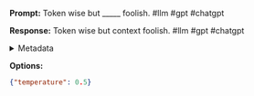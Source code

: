 **Prompt:**
Token wise but _____ foolish. #llm #gpt #chatgpt

**Response:**
Token wise but context foolish. #llm #gpt #chatgpt

<details><summary>Metadata</summary>

- Duration: 898 ms
- Datetime: 2023-09-02T22:20:36.486741
- Model: gpt-3.5-turbo-0613

</details>

**Options:**
```json
{"temperature": 0.5}
```

